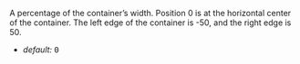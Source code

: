 A percentage of the container’s width. Position 0 is at the horizontal center of the container. The left edge of the container is -50, and the right edge is 50.

* _default:_ <samp class="number">0</samp>